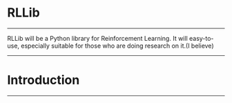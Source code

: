 # RLLib
---
RLLib will be a Python library for Reinforcement Learning.
It will easy-to-use, especially suitable for those who are doing research on it.(I believe)

---
# Introduction
---



